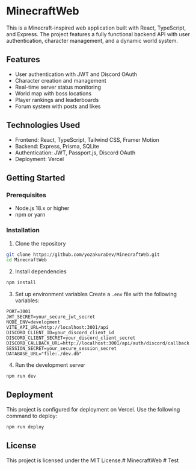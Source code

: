 # MinecraftWeb

This is a Minecraft-inspired web application built with React, TypeScript, and Express. The project features a fully functional backend API with user authentication, character management, and a dynamic world system.

## Features

- User authentication with JWT and Discord OAuth
- Character creation and management
- Real-time server status monitoring
- World map with boss locations
- Player rankings and leaderboards
- Forum system with posts and likes

## Technologies Used

- Frontend: React, TypeScript, Tailwind CSS, Framer Motion
- Backend: Express, Prisma, SQLite
- Authentication: JWT, Passport.js, Discord OAuth
- Deployment: Vercel

## Getting Started

### Prerequisites

- Node.js 18.x or higher
- npm or yarn

### Installation

1. Clone the repository
```bash
git clone https://github.com/yozakuraDev/MinecraftWeb.git
cd MinecraftWeb
```

2. Install dependencies
```bash
npm install
```

3. Set up environment variables
Create a `.env` file with the following variables:
```
PORT=3001
JWT_SECRET=your_secure_jwt_secret
NODE_ENV=development
VITE_API_URL=http://localhost:3001/api
DISCORD_CLIENT_ID=your_discord_client_id
DISCORD_CLIENT_SECRET=your_discord_client_secret
DISCORD_CALLBACK_URL=http://localhost:3001/api/auth/discord/callback
SESSION_SECRET=your_secure_session_secret
DATABASE_URL="file:./dev.db"
```

4. Run the development server
```bash
npm run dev
```

## Deployment

This project is configured for deployment on Vercel. Use the following command to deploy:

```bash
npm run deploy
```

## License

This project is licensed under the MIT License.#   M i n e c r a f t W e b  
 #   T e s t  
 